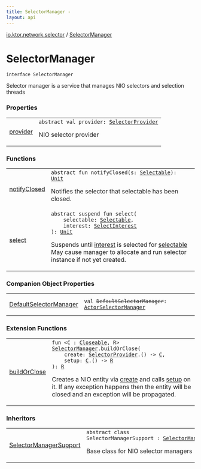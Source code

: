 ```yaml
---
title: SelectorManager - 
layout: api
---
```


<div class='api-docs-breadcrumbs'><a href="../index.html">io.ktor.network.selector</a> / <a href="./index.html">SelectorManager</a></div>

# SelectorManager

<div class="signature"><code><span class="keyword">interface </span><span class="identifier">SelectorManager</span></code></div>

Selector manager is a service that manages NIO selectors and selection threads

### Properties

<table class="api-docs-table">
<tbody>
<tr>
<td markdown="1">

<a href="provider.html">provider</a>


</td>
<td markdown="1">
<div class="signature"><code><span class="keyword">abstract</span> <span class="keyword">val </span><span class="identifier">provider</span><span class="symbol">: </span><a href="http://docs.oracle.com/javase/6/docs/api/java/nio/channels/spi/SelectorProvider.html"><span class="identifier">SelectorProvider</span></a></code></div>

NIO selector provider


</td>
</tr>
</tbody>
</table>

### Functions

<table class="api-docs-table">
<tbody>
<tr>
<td markdown="1">

<a href="notify-closed.html">notifyClosed</a>


</td>
<td markdown="1">
<div class="signature"><code><span class="keyword">abstract</span> <span class="keyword">fun </span><span class="identifier">notifyClosed</span><span class="symbol">(</span><span class="parameterName" id="io.ktor.network.selector.SelectorManager$notifyClosed(io.ktor.network.selector.Selectable)/s">s</span><span class="symbol">:</span>&nbsp;<a href="../-selectable/index.html"><span class="identifier">Selectable</span></a><span class="symbol">)</span><span class="symbol">: </span><a href="https://kotlinlang.org/api/latest/jvm/stdlib/kotlin/-unit/index.html"><span class="identifier">Unit</span></a></code></div>

Notifies the selector that selectable has been closed.


</td>
</tr>
<tr>
<td markdown="1">

<a href="select.html">select</a>


</td>
<td markdown="1">
<div class="signature"><code><span class="keyword">abstract</span> <span class="keyword">suspend</span> <span class="keyword">fun </span><span class="identifier">select</span><span class="symbol">(</span><br/>&nbsp;&nbsp;&nbsp;&nbsp;<span class="parameterName" id="io.ktor.network.selector.SelectorManager$select(io.ktor.network.selector.Selectable, io.ktor.network.selector.SelectInterest)/selectable">selectable</span><span class="symbol">:</span>&nbsp;<a href="../-selectable/index.html"><span class="identifier">Selectable</span></a><span class="symbol">, </span><br/>&nbsp;&nbsp;&nbsp;&nbsp;<span class="parameterName" id="io.ktor.network.selector.SelectorManager$select(io.ktor.network.selector.Selectable, io.ktor.network.selector.SelectInterest)/interest">interest</span><span class="symbol">:</span>&nbsp;<a href="../-select-interest/index.html"><span class="identifier">SelectInterest</span></a><br/><span class="symbol">)</span><span class="symbol">: </span><a href="https://kotlinlang.org/api/latest/jvm/stdlib/kotlin/-unit/index.html"><span class="identifier">Unit</span></a></code></div>

Suspends until <a href="select.html#io.ktor.network.selector.SelectorManager$select(io.ktor.network.selector.Selectable, io.ktor.network.selector.SelectInterest)/interest">interest</a> is selected for <a href="select.html#io.ktor.network.selector.SelectorManager$select(io.ktor.network.selector.Selectable, io.ktor.network.selector.SelectInterest)/selectable">selectable</a>
May cause manager to allocate and run selector instance if not yet created.


</td>
</tr>
</tbody>
</table>

### Companion Object Properties

<table class="api-docs-table">
<tbody>
<tr>
<td markdown="1">

<a href="-default-selector-manager.html">DefaultSelectorManager</a>


</td>
<td markdown="1">
<div class="signature"><code><span class="keyword">val </span><s><span class="identifier">DefaultSelectorManager</span></s><span class="symbol">: </span><a href="../-actor-selector-manager/index.html"><span class="identifier">ActorSelectorManager</span></a></code></div>

</td>
</tr>
</tbody>
</table>

### Extension Functions

<table class="api-docs-table">
<tbody>
<tr>
<td markdown="1">

<a href="../build-or-close.html">buildOrClose</a>


</td>
<td markdown="1">
<div class="signature"><code><span class="keyword">fun </span><span class="symbol">&lt;</span><span class="identifier">C</span>&nbsp;<span class="symbol">:</span>&nbsp;<a href="http://docs.oracle.com/javase/6/docs/api/java/io/Closeable.html"><span class="identifier">Closeable</span></a><span class="symbol">, </span><span class="identifier">R</span><span class="symbol">&gt;</span> <a href="./index.md"><span class="identifier">SelectorManager</span></a><span class="symbol">.</span><span class="identifier">buildOrClose</span><span class="symbol">(</span><br/>&nbsp;&nbsp;&nbsp;&nbsp;<span class="parameterName" id="io.ktor.network.selector$buildOrClose(io.ktor.network.selector.SelectorManager, kotlin.Function1((java.nio.channels.spi.SelectorProvider, io.ktor.network.selector.buildOrClose.C)), kotlin.Function1((io.ktor.network.selector.buildOrClose.C, io.ktor.network.selector.buildOrClose.R)))/create">create</span><span class="symbol">:</span>&nbsp;<a href="http://docs.oracle.com/javase/6/docs/api/java/nio/channels/spi/SelectorProvider.html"><span class="identifier">SelectorProvider</span></a><span class="symbol">.</span><span class="symbol">(</span><span class="symbol">)</span>&nbsp;<span class="symbol">-&gt;</span>&nbsp;<a href="../build-or-close.html#C"><span class="identifier">C</span></a><span class="symbol">, </span><br/>&nbsp;&nbsp;&nbsp;&nbsp;<span class="parameterName" id="io.ktor.network.selector$buildOrClose(io.ktor.network.selector.SelectorManager, kotlin.Function1((java.nio.channels.spi.SelectorProvider, io.ktor.network.selector.buildOrClose.C)), kotlin.Function1((io.ktor.network.selector.buildOrClose.C, io.ktor.network.selector.buildOrClose.R)))/setup">setup</span><span class="symbol">:</span>&nbsp;<a href="../build-or-close.html#C"><span class="identifier">C</span></a><span class="symbol">.</span><span class="symbol">(</span><span class="symbol">)</span>&nbsp;<span class="symbol">-&gt;</span>&nbsp;<a href="../build-or-close.html#R"><span class="identifier">R</span></a><br/><span class="symbol">)</span><span class="symbol">: </span><a href="../build-or-close.html#R"><span class="identifier">R</span></a></code></div>

Creates a NIO entity via <a href="../build-or-close.html#io.ktor.network.selector$buildOrClose(io.ktor.network.selector.SelectorManager, kotlin.Function1((java.nio.channels.spi.SelectorProvider, io.ktor.network.selector.buildOrClose.C)), kotlin.Function1((io.ktor.network.selector.buildOrClose.C, io.ktor.network.selector.buildOrClose.R)))/create">create</a> and calls <a href="../build-or-close.html#io.ktor.network.selector$buildOrClose(io.ktor.network.selector.SelectorManager, kotlin.Function1((java.nio.channels.spi.SelectorProvider, io.ktor.network.selector.buildOrClose.C)), kotlin.Function1((io.ktor.network.selector.buildOrClose.C, io.ktor.network.selector.buildOrClose.R)))/setup">setup</a> on it. If any exception happens then the entity will be closed
and an exception will be propagated.


</td>
</tr>
</tbody>
</table>

### Inheritors

<table class="api-docs-table">
<tbody>
<tr>
<td markdown="1">

<a href="../-selector-manager-support/index.html">SelectorManagerSupport</a>


</td>
<td markdown="1">
<div class="signature"><code><span class="keyword">abstract</span> <span class="keyword">class </span><span class="identifier">SelectorManagerSupport</span>&nbsp;<span class="symbol">:</span>&nbsp;<a href="./index.md"><span class="identifier">SelectorManager</span></a></code></div>

Base class for NIO selector managers


</td>
</tr>
</tbody>
</table>
